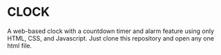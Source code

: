 # CLOCK
 A web-based clock with a countdown timer and alarm feature using only HTML, CSS, and Javascript.
 Just clone this repository and open any one html file.
